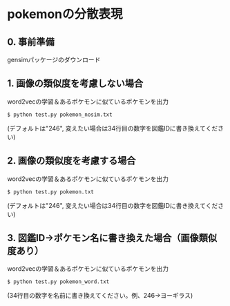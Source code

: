 # pokemonの分散表現   
## 0. 事前準備   
gensimパッケージのダウンロード   

## 1. 画像の類似度を考慮しない場合   
word2vecの学習＆あるポケモンに似ているポケモンを出力  

`$ python test.py pokemon_nosim.txt`   

(デフォルトは"246", 変えたい場合は34行目の数字を図鑑IDに書き換えてください)   

## 2. 画像の類似度を考慮する場合   
word2vecの学習＆あるポケモンに似ているポケモンを出力   

`$ python test.py pokemon.txt`   

(デフォルトは"246", 変えたい場合は34行目の数字を図鑑IDに書き換えてください)   

## 3. 図鑑ID→ポケモン名に書き換えた場合（画像類似度あり）   
word2vecの学習＆あるポケモンに似ているポケモンを出力   

`$ python test.py pokemon_word.txt`   

(34行目の数字を名前に書き換えてください。例、246→ヨーギラス)   
